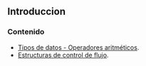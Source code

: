 ## Introduccion
### Contenido
- [Tipos de datos - Operadores aritméticos](https://github.com/devbrianmedina/Club-de-los-bits/blob/main/introducci%C3%B3n/tipos%20de%20datos.md).
- [Estructuras de control de flujo](https://github.com/devbrianmedina/Club-de-los-bits/blob/main/introducci%C3%B3n/estructuras%20de%20control%20de%20flujo.md).
